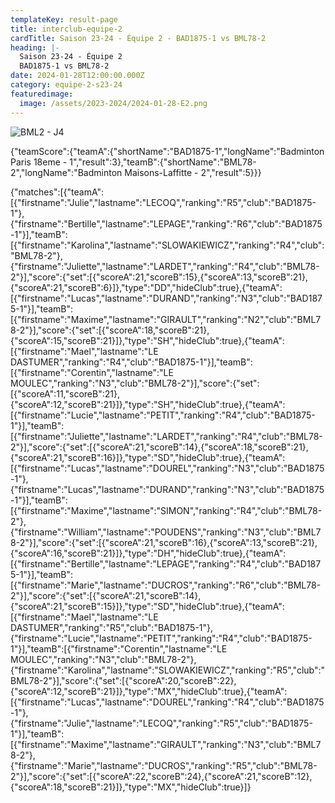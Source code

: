 ```yaml
---
templateKey: result-page
title: interclub-equipe-2
cardTitle: Saison 23-24 - Équipe 2 - BAD1875-1 vs BML78-2 
heading: |-
  Saison 23-24 - Équipe 2
  BAD1875-1 vs BML78-2
date: 2024-01-28T12:00:00.000Z
category: equipe-2-s23-24
featuredimage:
  image: /assets/2023-2024/2024-01-28-E2.png
---
```

![](/assets/2023-2024/2024-01-28-E2.png "BML2 - J4")

<teamscoreboard>{"teamScore":{"teamA":{"shortName":"BAD1875-1","longName":"Badminton Paris 18eme - 1","result":3},"teamB":{"shortName":"BML78-2","longName":"Badminton Maisons-Laffitte - 2","result":5}}}</teamscoreboard>

<scoreboard>{"matches":[{"teamA":[{"firstname":"Julie","lastname":"LECOQ","ranking":"R5","club":"BAD1875-1"},{"firstname":"Bertille","lastname":"LEPAGE","ranking":"R6","club":"BAD1875-1"}],"teamB":[{"firstname":"Karolina","lastname":"SLOWAKIEWICZ","ranking":"R4","club":"BML78-2"},{"firstname":"Juliette","lastname":"LARDET","ranking":"R4","club":"BML78-2"}],"score":{"set":[{"scoreA":21,"scoreB":15},{"scoreA":13,"scoreB":21},{"scoreA":21,"scoreB":6}]},"type":"DD","hideClub":true},{"teamA":[{"firstname":"Lucas","lastname":"DURAND","ranking":"N3","club":"BAD1875-1"}],"teamB":[{"firstname":"Maxime","lastname":"GIRAULT","ranking":"N2","club":"BML78-2"}],"score":{"set":[{"scoreA":18,"scoreB":21},{"scoreA":15,"scoreB":21}]},"type":"SH","hideClub":true},{"teamA":[{"firstname":"Mael","lastname":"LE DASTUMER","ranking":"R4","club":"BAD1875-1"}],"teamB":[{"firstname":"Corentin","lastname":"LE MOULEC","ranking":"N3","club":"BML78-2"}],"score":{"set":[{"scoreA":11,"scoreB":21},{"scoreA":12,"scoreB":21}]},"type":"SH","hideClub":true},{"teamA":[{"firstname":"Lucie","lastname":"PETIT","ranking":"R4","club":"BAD1875-1"}],"teamB":[{"firstname":"Juliette","lastname":"LARDET","ranking":"R4","club":"BML78-2"}],"score":{"set":[{"scoreA":21,"scoreB":14},{"scoreA":18,"scoreB":21},{"scoreA":21,"scoreB":16}]},"type":"SD","hideClub":true},{"teamA":[{"firstname":"Lucas","lastname":"DOUREL","ranking":"N3","club":"BAD1875-1"},{"firstname":"Lucas","lastname":"DURAND","ranking":"N3","club":"BAD1875-1"}],"teamB":[{"firstname":"Maxime","lastname":"SIMON","ranking":"R4","club":"BML78-2"},{"firstname":"William","lastname":"POUDENS","ranking":"N3","club":"BML78-2"}],"score":{"set":[{"scoreA":21,"scoreB":16},{"scoreA":13,"scoreB":21},{"scoreA":16,"scoreB":21}]},"type":"DH","hideClub":true},{"teamA":[{"firstname":"Bertille","lastname":"LEPAGE","ranking":"R4","club":"BAD1875-1"}],"teamB":[{"firstname":"Marie","lastname":"DUCROS","ranking":"R6","club":"BML78-2"}],"score":{"set":[{"scoreA":21,"scoreB":14},{"scoreA":21,"scoreB":15}]},"type":"SD","hideClub":true},{"teamA":[{"firstname":"Mael","lastname":"LE DASTUMER","ranking":"R5","club":"BAD1875-1"},{"firstname":"Lucie","lastname":"PETIT","ranking":"R4","club":"BAD1875-1"}],"teamB":[{"firstname":"Corentin","lastname":"LE MOULEC","ranking":"N3","club":"BML78-2"},{"firstname":"Karolina","lastname":"SLOWAKIEWICZ","ranking":"R5","club":"BML78-2"}],"score":{"set":[{"scoreA":20,"scoreB":22},{"scoreA":12,"scoreB":21}]},"type":"MX","hideClub":true},{"teamA":[{"firstname":"Lucas","lastname":"DOUREL","ranking":"R4","club":"BAD1875-1"},{"firstname":"Julie","lastname":"LECOQ","ranking":"R5","club":"BAD1875-1"}],"teamB":[{"firstname":"Maxime","lastname":"GIRAULT","ranking":"N3","club":"BML78-2"},{"firstname":"Marie","lastname":"DUCROS","ranking":"R5","club":"BML78-2"}],"score":{"set":[{"scoreA":22,"scoreB":24},{"scoreA":21,"scoreB":12},{"scoreA":18,"scoreB":21}]},"type":"MX","hideClub":true}]}</scoreboard>